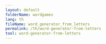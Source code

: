 ```yaml
---
layout: default
folderName: wordgames
lang: th
fileName: word_generator_from_letters
permalink: /th/word-generator-from-letters
tool: word-generator-from-letters
---
```

